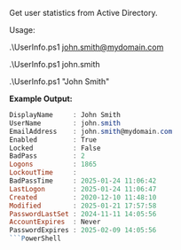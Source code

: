 Get user statistics from Active Directory.

Usage:

.\UserInfo.ps1 john.smith@mydomain.com

.\UserInfo.ps1 john.smith

.\UserInfo.ps1 "John Smith"


**Example Output:**

```PowerShell
DisplayName     : John Smith
UserName        : john.smith
EmailAddress    : john.smith@mydomain.com
Enabled         : True
Locked          : False
BadPass         : 2
Logons          : 1865
LockoutTime     : 
BadPassTime     : 2025-01-24 11:06:42
LastLogon       : 2025-01-24 11:06:47
Created         : 2020-12-10 11:48:10
Modified        : 2025-01-21 17:57:58
PasswordLastSet : 2024-11-11 14:05:56
AccountExpires  : Never
PasswordExpires : 2025-02-09 14:05:56
```PowerShell
